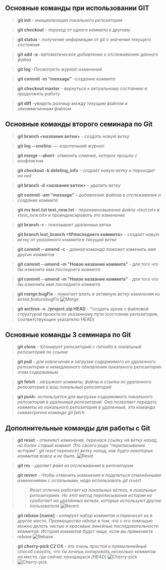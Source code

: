 ## Основные команды при использовании GIT

> **git init** - *инициализация локального репозитория*

> **git checkout** - *переход от одного коммита к другому*

> **git status** - *получение информации от git о значении текущего состояния*

> **git add -a** *-автоматическое добавление к отслеживанию данного файла*

> **git log** *-Посмотреть журнал изменений*

> **git commit -m “message”** *-создание коммита*

> **git checkout master** *- вернуться к актуальному состоянию и продолжить работу*

> **git diff** *-увидеть разницу между текущим файлом и закоммиченным файлом*

## Основные команды второго семинара по Git

>**git branch <название ветки>** - *создать новую ветку*

>**git log --oneline --**- *коротенький журнал*

>**git merge --abort**- *отменить слияние, которое прошло с конфликтом*

>**git checkout -b deleting_info** - *создаёт новую ветку и переходит на неё*

>**git branch -d <название ветки>** – *удалить ветку*

>**git commit -am “message”** – *добавление файлов в отслеживание и создание коммита*

>**git mv text.txt test_new.txt** - *переименовывание файла «text.txt» в «test_new.txt» и проиндексировать это изменение*

>**git branch -r** - *показывает удаленные ветки*

>**git branch lost_branch <№последнего коммита>** - *создает новую ветку от указанного коммита в текущей ветке*

>**git commit --amend -c <commit ID>** - 
*данная команда поможет изменить имя других коммитов*

>**git commit --amend -m "Новое название коммита"** - *для того что бы изменить имя последнего коммита*

>**git commit --amend -m "Новое название коммита"** - *для того что бы изменить имя последнего коммита*

>**git merge bugFix** - *помогает влить в активную ветку изменения из ветки featurebugFix*
![Merge](Merge.svg)

>**git archive -o ./project.zip HEAD** - *создать архив с файловой структурой проекта по указанному пути (состояние репозитория, соответствующее указателю HEAD)

## Основные команды 3 семинара по Git 

>**git clone** - *Клонирует репозиторий с гитхаба в локальный репозиторий по ссылке*

>**git pull** - *для извлечения и загрузки содержимого из удаленного репозитория и немедленного обновления локального репозитория этим содержимым*

>**git fetch** - *загружает коммиты, файлы и ссылки из удаленного репозитория в ваш локальный репозиторий*

>**git push**- *используется для выгрузки содержимого локального репозитория в удаленный репозиторий. Она позволяет передать коммиты из локального репозитория в удаленный, эта команда симметрична команде git fetch*

## Дополнительные команды для работы с Git 

>**git reset** - *отменяет изменения, перенося ссылку на ветку назад, на более старый коммит. Это своего рода "переписывание истории". git reset перенесёт ветку назад, как будто некоторых коммитов вовсе и не было.*
![Reset](Reset.svg)

>**git rm** - *удаляет файл из отслеживания в репозитории*

>**git revert** - *Чтобы отменить изменения и поделиться отменёнными изменениями с остальными, надо использовать git revert*
>>*Reset отлично работает на локальных ветках, в локальных репозиториях. Но этот метод переписывания истории не сработает на удалённых ветках, которые используют другие пользователи*
![Revert](Revert.svg)

>**git rebase [name]** - *копирует набор коммитов и переносит их в другое место. Преимущество rebase в том, что c его помощью можно делать чистые и красивые линейные последовательности коммитов. История коммитов будет чище, если вы применяете rebase*
![Rebase](Rebase.svg.svg)

>**git cherry-pick C2 C4** - *это очень простой и прямолинейный способ сказать, что ты хочешь копировать несколько коммитов на место, где сейчас находишься (HEAD)*
![Cherry-pick](Cherry-pick1.svg)
![Cherry-pick](Cherry-pick2.svg)